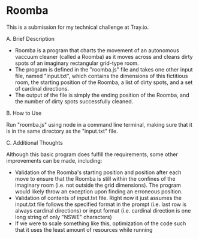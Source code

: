 # Roomba

This is a submission for my technical challenge at Tray.io.

A. Brief Description
  - Roomba is a program that charts the movement of an autonomous vaccuum cleaner (called a Roomba) as it moves across and cleans dirty spots of an imaginary rectangular grid-type room.
  - The program is defined in the "roomba.js" file and takes one other input file, named "input.txt", which contains the dimensions of this fictitious room, the starting position of the Roomba, a list of dirty spots, and a set of cardinal directions.
  - The output of the file is simply the ending position of the Roomba, and the number of dirty spots successfully cleaned.
  
B. How to Use

Run "roomba.js" using node in a command line terminal, making sure that it is in the same directory as the "input.txt" file.

C. Additional Thoughts

Although this basic program does fulfill the requirements, some other improvements can be made, including:
  - Validation of the Roomba's starting position and position after each move to ensure that the Roomba is still within the confines of the imaginary room (i.e. not outside the grid dimensions). The program would likely throw an exception upon finding an erroneous position.
  - Validation of contents of input.txt file. Right now it just assumes the input.txt file follows the specified format in the prompt (i.e. last row is always cardinal directions) or input format (i.e. cardinal direction is one long string of only "NSWE" characters)
  - If we were to scale something like this, optimization of the code such that it uses the least amount of resources while running
